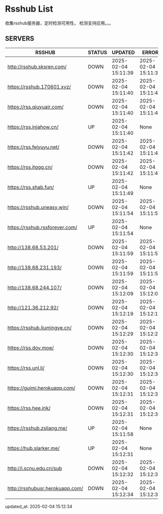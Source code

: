 # Rsshub List

收集rsshub服务器，定时检测可用性， 检测支持应用。。。


## SERVERS

|  RSSHUB   | STATUS  | UPDATED  | ERROR  | TWITTER |  
|  ----  | ----  | ----  | ----  | ---- |  
| http://rsshub.sksren.com/ | DOWN | 2025-02-04 15:11:39 | 2025-02-04 15:11:39 |  
| https://rsshub.170601.xyz/ | DOWN | 2025-02-04 15:11:40 | 2025-02-04 15:11:40 |  
| https://rss.qiuyuair.com/ | DOWN | 2025-02-04 15:11:40 | 2025-02-04 15:11:40 |  
| https://rss.injahow.cn/ | UP | 2025-02-04 15:11:40 | None ||  
| https://rss.feiyuyu.net/ | DOWN | 2025-02-04 15:11:42 | 2025-02-04 15:11:42 |  
| https://rss.itggg.cn/ | DOWN | 2025-02-04 15:11:42 | 2025-02-04 15:11:42 |  
| https://rss.shab.fun/ | UP | 2025-02-04 15:11:49 | None ||  
| https://rsshub.uneasy.win/ | DOWN | 2025-02-04 15:11:54 | 2025-02-04 15:11:54 |  
| https://rsshub.rssforever.com/ | UP | 2025-02-04 15:11:54 | None ||  
| http://138.68.53.201/ | DOWN | 2025-02-04 15:11:59 | 2025-02-04 15:11:59 |  
| http://138.68.231.193/ | DOWN | 2025-02-04 15:11:59 | 2025-02-04 15:11:59 |  
| http://138.68.244.107/ | DOWN | 2025-02-04 15:12:09 | 2025-02-04 15:12:09 |  
| http://121.36.212.92/ | DOWN | 2025-02-04 15:12:19 | 2025-02-04 15:12:19 |  
| https://rsshub.liumingye.cn/ | DOWN | 2025-02-04 15:12:29 | 2025-02-04 15:12:29 |  
| https://rss.dov.moe/ | DOWN | 2025-02-04 15:12:30 | 2025-02-04 15:12:30 |  
| https://rss.unl.li/ | DOWN | 2025-02-04 15:12:30 | 2025-02-04 15:12:30 |  
| https://guimi.herokuapp.com/ | DOWN | 2025-02-04 15:12:31 | 2025-02-04 15:12:31 |  
| https://rss.hee.ink/ | DOWN | 2025-02-04 15:12:31 | 2025-02-04 15:12:31 |  
| https://rsshub.zsliang.me/ | UP | 2025-02-04 15:11:58 | None |OK|  
| https://hub.slarker.me/ | UP | 2025-02-04 15:12:31 | None ||  
| http://i.scnu.edu.cn/sub | DOWN | 2025-02-04 15:12:32 | 2025-02-04 15:12:32 |  
| http://rsshubusr.herokuapp.com/ | DOWN | 2025-02-04 15:12:34 | 2025-02-04 15:12:34 |  
  

updated_at: 2025-02-04 15:12:34  
